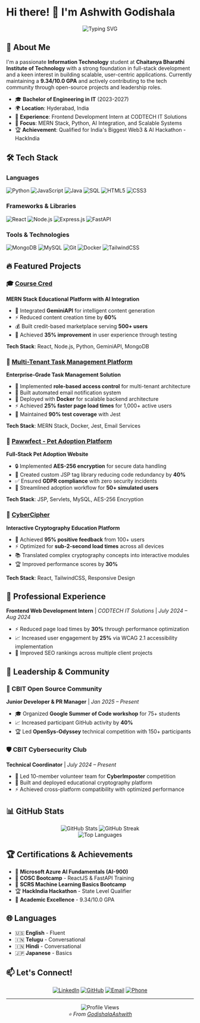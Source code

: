 # Hi there! 👋 I'm Ashwith Godishala

<div align="center">
  <img src="https://readme-typing-svg.herokuapp.com?font=Fira+Code&pause=1000&color=2E9EF7&center=true&vCenter=true&width=435&lines=Full+Stack+Developer;Open+Source+Enthusiast;Problem+Solver;Always+Learning!" alt="Typing SVG" />
</div>

## 🚀 About Me

I'm a passionate **Information Technology** student at **Chaitanya Bharathi Institute of Technology** with a strong foundation in full-stack development and a keen interest in building scalable, user-centric applications. Currently maintaining a **9.34/10.0 GPA** and actively contributing to the tech community through open-source projects and leadership roles.

- 🎓 **Bachelor of Engineering in IT** (2023-2027)
- 🌍 **Location**: Hyderabad, India
- 💼 **Experience**: Frontend Development Intern at CODTECH IT Solutions
- 🎯 **Focus**: MERN Stack, Python, AI Integration, and Scalable Systems
- 🏆 **Achievement**: Qualified for India's Biggest Web3 & AI Hackathon - HackIndia

## 🛠️ Tech Stack

### Languages
![Python](https://img.shields.io/badge/Python-3776AB?style=for-the-badge&logo=python&logoColor=white)
![JavaScript](https://img.shields.io/badge/JavaScript-F7DF1E?style=for-the-badge&logo=javascript&logoColor=black)
![Java](https://img.shields.io/badge/Java-ED8B00?style=for-the-badge&logo=java&logoColor=white)
![SQL](https://img.shields.io/badge/SQL-336791?style=for-the-badge&logo=postgresql&logoColor=white)
![HTML5](https://img.shields.io/badge/HTML5-E34F26?style=for-the-badge&logo=html5&logoColor=white)
![CSS3](https://img.shields.io/badge/CSS3-1572B6?style=for-the-badge&logo=css3&logoColor=white)

### Frameworks & Libraries
![React](https://img.shields.io/badge/React-20232A?style=for-the-badge&logo=react&logoColor=61DAFB)
![Node.js](https://img.shields.io/badge/Node.js-43853D?style=for-the-badge&logo=node.js&logoColor=white)
![Express.js](https://img.shields.io/badge/Express.js-404D59?style=for-the-badge)
![FastAPI](https://img.shields.io/badge/FastAPI-005571?style=for-the-badge&logo=fastapi)

### Tools & Technologies
![MongoDB](https://img.shields.io/badge/MongoDB-4EA94B?style=for-the-badge&logo=mongodb&logoColor=white)
![MySQL](https://img.shields.io/badge/MySQL-00000F?style=for-the-badge&logo=mysql&logoColor=white)
![Git](https://img.shields.io/badge/Git-F05032?style=for-the-badge&logo=git&logoColor=white)
![Docker](https://img.shields.io/badge/Docker-2496ED?style=for-the-badge&logo=docker&logoColor=white)
![TailwindCSS](https://img.shields.io/badge/Tailwind_CSS-38B2AC?style=for-the-badge&logo=tailwind-css&logoColor=white)

## 🔥 Featured Projects

### 🎓 [Course Cred](https://github.com/GodishalaAshwith/Course-Cred)
**MERN Stack Educational Platform with AI Integration**
- 🤖 Integrated **GeminiAPI** for intelligent content generation
- ⚡ Reduced content creation time by **60%**
- 💰 Built credit-based marketplace serving **500+ users**
- 🎯 Achieved **35% improvement** in user experience through testing

**Tech Stack**: React, Node.js, Python, GeminiAPI, MongoDB

### 🏢 [Multi-Tenant Task Management Platform](https://github.com/GodishalaAshwith/Multi_Tenant_Task_Management_Platform)
**Enterprise-Grade Task Management Solution**
- 🔐 Implemented **role-based access control** for multi-tenant architecture
- 📧 Built automated email notification system
- 🚀 Deployed with **Docker** for scalable backend architecture
- ⚡ Achieved **25% faster page load times** for 1,000+ active users
- 🧪 Maintained **90% test coverage** with Jest

**Tech Stack**: MERN Stack, Docker, Jest, Email Services

### 🐾 [Pawwfect - Pet Adoption Platform](https://github.com/GodishalaAshwith/Pawwfect)
**Full-Stack Pet Adoption Website**
- 🔒 Implemented **AES-256 encryption** for secure data handling
- 📱 Created custom JSP tag library reducing code redundancy by **40%**
- ✅ Ensured **GDPR compliance** with zero security incidents
- 👥 Streamlined adoption workflow for **50+ simulated users**

**Tech Stack**: JSP, Servlets, MySQL, AES-256 Encryption

### 🔐 [CyberCipher](https://cybercipher.netlify.app/)
**Interactive Cryptography Education Platform**
- 🎯 Achieved **95% positive feedback** from 100+ users
- ⚡ Optimized for **sub-2-second load times** across all devices
- 📚 Translated complex cryptography concepts into interactive modules
- 🏆 Improved performance scores by **30%**

**Tech Stack**: React, TailwindCSS, Responsive Design

## 💼 Professional Experience

**Frontend Web Development Intern** | *CODTECH IT Solutions* | *July 2024 – Aug 2024*
- ⚡ Reduced page load times by **30%** through performance optimization
- 📈 Increased user engagement by **25%** via WCAG 2.1 accessibility implementation
- 🎯 Improved SEO rankings across multiple client projects

## 🌟 Leadership & Community

### 🔧 CBIT Open Source Community
**Junior Developer & PR Manager** | *Jan 2025 – Present*
- 🎓 Organized **Google Summer of Code workshop** for 75+ students
- 📈 Increased participant GitHub activity by **40%**
- 🏆 Led **OpenSys-Odyssey** technical competition with 150+ participants

### 🛡️ CBIT Cybersecurity Club
**Technical Coordinator** | *July 2024 – Present*
- 👥 Led 10-member volunteer team for **CyberImposter** competition
- 🚀 Built and deployed educational cryptography platform
- ⚡ Achieved cross-platform compatibility with optimized performance

## 📊 GitHub Stats

<div align="center">
  <img src="https://github-readme-stats.vercel.app/api?username=GodishalaAshwith&show_icons=true&theme=radical" alt="GitHub Stats" />
  <img src="https://github-readme-streak-stats.herokuapp.com/?user=GodishalaAshwith&theme=radical" alt="GitHub Streak" />
</div>

<div align="center">
  <img src="https://github-readme-stats.vercel.app/api/top-langs/?username=GodishalaAshwith&layout=compact&theme=radical" alt="Top Languages" />
</div>

## 🏆 Certifications & Achievements

- 🥇 **Microsoft Azure AI Fundamentals (AI-900)**
- 🚀 **COSC Bootcamp** - ReactJS & FastAPI Training
- 🤖 **SCRS Machine Learning Basics Bootcamp**
- 🏆 **HackIndia Hackathon** - State Level Qualifier
- 🎯 **Academic Excellence** - 9.34/10.0 GPA

## 🌐 Languages

- 🇺🇸 **English** - Fluent
- 🇮🇳 **Telugu** - Conversational
- 🇮🇳 **Hindi** - Conversational  
- 🇯🇵 **Japanese** - Basics

## 📫 Let's Connect!

<div align="center">
  
[![LinkedIn](https://img.shields.io/badge/LinkedIn-0077B5?style=for-the-badge&logo=linkedin&logoColor=white)](https://linkedin.com/in/godishalaashwith)
[![GitHub](https://img.shields.io/badge/GitHub-100000?style=for-the-badge&logo=github&logoColor=white)](https://github.com/GodishalaAshwith)
[![Email](https://img.shields.io/badge/Email-D14836?style=for-the-badge&logo=gmail&logoColor=white)](mailto:ashwith7777@gmail.com)
[![Phone](https://img.shields.io/badge/Phone-25D366?style=for-the-badge&logo=whatsapp&logoColor=white)](tel:+916309750200)

</div>

---

<div align="center">
  <img src="https://komarev.com/ghpvc/?username=GodishalaAshwith&label=Profile%20views&color=0e75b6&style=flat" alt="Profile Views" />
</div>

<div align="center">
  <i>⭐️ From <a href="https://github.com/GodishalaAshwith">GodishalaAshwith</a></i>
</div>
